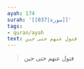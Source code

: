 ```yaml
---
ayah: 174
surah: '[[037|سورة]]'
tags:
- quran/ayah
text: فتول عنهم حتى حين
---
```

> فتول عنهم حتى حين
